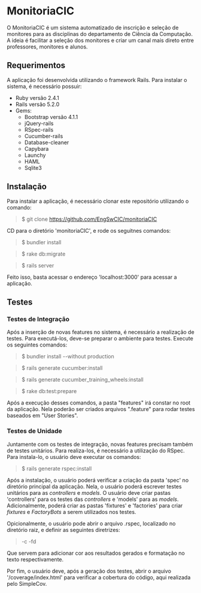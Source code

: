 # MonitoriaCIC

O MonitoriaCIC é um sistema automatizado de inscrição e seleção de monitores
para as disciplinas do departamento de Ciência da Computação.
A ideia é facilitar a seleção dos monitores e criar um canal mais direto entre
professores, monitores e alunos.

## Requerimentos
A aplicação foi desenvolvida utilizando o framework Rails.
Para instalar o sistema, é necessário possuir:

- Ruby versão 2.4.1
- Rails versão 5.2.0
- Gems:
  - Bootstrap versão 4.1.1
  - jQuery-rails
  - RSpec-rails
  - Cucumber-rails
  - Database-cleaner
  - Capybara
  - Launchy
  - HAML
  - Sqlite3

## Instalação
Para instalar a aplicação, é necessário clonar este repositório utilizando o comando:

> $ git clone https://github.com/EngSwCIC/monitoriaCIC

CD para o diretório 'monitoriaCIC', e rode os seguitnes comandos:

> $ bundler install

> $ rake db:migrate

> $ rails server

Feito isso, basta acessar o endereço 'localhost:3000' para acessar a aplicação.

## Testes
### Testes de Integração
Após a inserção de novas features no sistema, é necessário a realização de testes.
Para executá-los, deve-se preparar o ambiente para testes. Execute os seguintes comandos:

> $ bundler install --without production

> $ rails generate cucumber:install

> $ rails generate cucumber\_training\_wheels:install

> $ rake db:test:prepare

Após a execução desses comandos, a pasta "features" irá constar no root da aplicação.
Nela poderão ser criados arquivos ".feature" para rodar testes baseados em "User Stories".

### Testes de Unidade
Juntamente com os testes de integração, novas features precisam também de testes
unitários. Para realiza-los, é necessário a utilização do RSpec. Para instala-lo,
o usuário deve executar os comandos:

> $ rails generate rspec:install

Após a instalação, o usuário poderá verificar a criação da pasta 'spec' no diretório principal
da aplicação. Nela, o usuário poderá escrever testes unitários para as _controllers_ e _models_.
O usuário deve criar pastas 'controllers' para os testes das _controllers_ e 'models' para as
_models_. Adicionalmente, poderá criar as pastas 'fixtures' e 'factories' para criar _fixtures_
e _FactoryBots_ a serem utilizados nos testes.

Opicionalmente, o usuário pode abrir o arquivo .rspec, localizado no diretório raiz, e definir
as seguintes diretrizes:

> -c -fd

Que servem para adicionar cor aos resultados gerados e formatação no texto respectivamente.

Por fim, o usuário deve, após a geração dos testes, abrir o arquivo '/coverage/index.html' para
verificar a cobertura do código, aqui realizada pelo SimpleCov.
